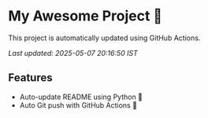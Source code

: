 # My Awesome Project 🚀

This project is automatically updated using GitHub Actions.

_Last updated: 2025-05-07 20:16:50 IST_

## Features
- Auto-update README using Python 🐍
- Auto Git push with GitHub Actions 🤖

